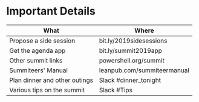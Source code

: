 # Important Details


| What | Where |
| ---- | ----- |
| Propose a side session | bit.ly/2019sidesessions |
| Get the agenda app | bit.ly/summit2019app |
| Other summit links | powershell.org/summit |
| Summiteers' Manual | leanpub.com/summiteermanual
| Plan dinner and other outings | Slack #dinner_tonight |
| Various tips on the summit | Slack #Tips |
